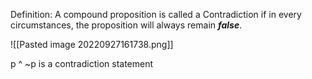 Definition: A compound proposition is called a Contradiction if in every circumstances, the proposition will always remain ***false***.

![[Pasted image 20220927161738.png]]

p ^ ~p is a contradiction statement
